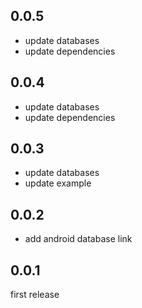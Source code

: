 ## 0.0.5
* update databases
* update dependencies

## 0.0.4
* update databases
* update dependencies

## 0.0.3
* update databases
* update example

## 0.0.2
* add android database link 

## 0.0.1
first release
